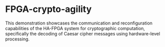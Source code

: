 # FPGA-crypto-agility
This demonstration showcases the communication and reconfiguration capabilities of the HA-FPGA system for cryptographic computation, specifically the decoding of Caesar cipher messages using hardware-level processing.

